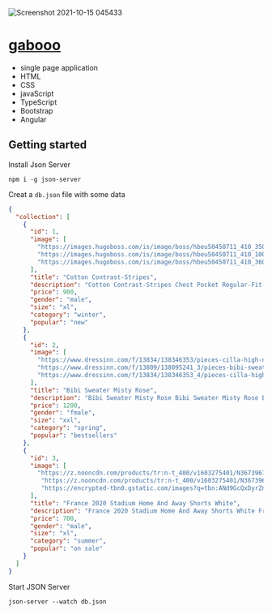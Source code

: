 ![Screenshot 2021-10-15 045433](https://user-images.githubusercontent.com/83503164/137424781-0a5c1942-2580-4c99-b7ea-0a3b522fa539.png)

# [gabooo](https://saicoo.github.io/angular-gabooo/)
- single page application
- HTML
- CSS
- javaScript
- TypeScript
- Bootstrap
- Angular
## Getting started
Install Json Server

```
npm i -g json-server
```
Creat a `db.json` file with some data
```json
{
  "collection": [
    {
      "id": 1,
      "image": [
        "https://images.hugoboss.com/is/image/boss/hbeu50450711_410_350?$large$=&fit=crop,1&align=1,1&wid=270&qlt=80",
        "https://images.hugoboss.com/is/image/boss/hbeu50450711_410_100?$large$=&fit=crop,1&align=1,1&extendN=0.05,0.05,0.05,0.05&wid=462&qlt=80",
        "https://images.hugoboss.com/is/image/boss/hbeu50450711_410_360?$large$=&fit=crop,1&align=1,1&wid=462&qlt=80"
      ],
      "title": "Cotton Contrast-Stripes",
      "description": "Cotton Contrast-Stripes Chest Pocket Regular-Fit Shirt for Men Cotton Contrast-Stripes Chest Pocket Regular-Fit Shirt",
      "price": 900,
      "gender": "male",
      "size": "xl",
      "category": "winter",
      "popular": "new"
    },
    {
      "id": 2,
      "image": [
        "https://www.dressinn.com/f/13834/138346353/pieces-cilla-high-neck-sweater.jpg",
        "https://www.dressinn.com/f/13809/138095241_3/pieces-bibi-sweater.jpg",
        "https://www.dressinn.com/f/13834/138346353_4/pieces-cilla-high-neck-sweater.jpg"
      ],
      "title": "Bibi Sweater Misty Rose",
      "description": "Bibi Sweater Misty Rose Bibi Sweater Misty Rose Bibi Sweater Misty Rose Bibi Sweater Misty Rose Bibi Sweater Misty Rose",
      "price": 1200,
      "gender": "fmale",
      "size": "xxl",
      "category": "spring",
      "popular": "bestsellers"
    },
    {
      "id": 3,
      "image": [
        "https://z.nooncdn.com/products/tr:n-t_400/v1603275401/N36739610V_1.jpg",
         "https://z.nooncdn.com/products/tr:n-t_400/v1603275401/N36739610V_2.jpg"
         "https://encrypted-tbn0.gstatic.com/images?q=tbn:ANd9GcQxDyrZno3MY3QTl7BoVuCHJe-nQJF5dG3-F0ZwSDX4YKaxSa3-amGENW9PmpDqroWbzpw&usqp=CAU"
      ],
      "title": "France 2020 Stadium Home And Away Shorts White",
      "description": "France 2020 Stadium Home And Away Shorts White France 2020 Stadium Home And Away Shorts White France 2020 Stadium Home And Away Shorts",
      "price": 700,
      "gender": "male",
      "size": "xl",
      "category": "summer",
      "popular": "on sale"
    }
  ]
}
```
Start JSON Server
```
json-server --watch db.json
```

